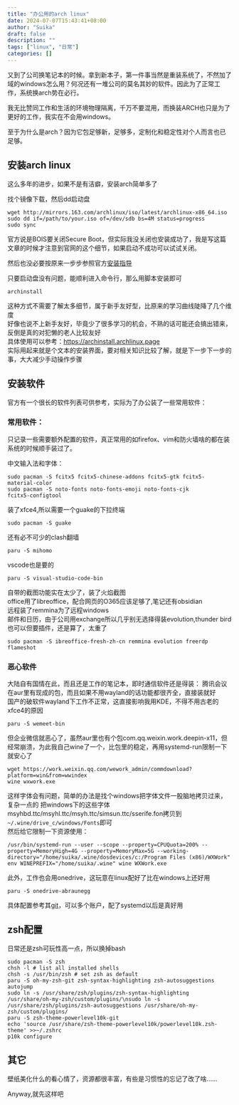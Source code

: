 ```yaml
---
title: "办公用的arch linux"
date: 2024-07-07T15:43:41+08:00
author: "Suika"
draft: false
description: ""
tags: ["linux", "日常"]
categories: []
---
```

又到了公司换笔记本的时候。拿到新本子，第一件事当然是重装系统了，不然加了域的windows怎么用？何况还有一堆公司的莫名其妙的软件。因此为了正常工作，系统换arch势在必行。  

我无比赞同工作和生活的环境物理隔离，千万不要混用，而换装ARCH也只是为了更好的工作，我实在不会用windows。  

至于为什么是arch？因为它包足够新，足够多，定制化和稳定性对个人而言也已足够。  

## 安装arch linux
这么多年的进步，如果不是有洁癖，安装arch简单多了  
  
找个镜像下载，然后dd启动盘
```
wget http://mirrors.163.com/archlinux/iso/latest/archlinux-x86_64.iso
sudo dd if=/path/to/your.iso of=/dev/sdb bs=4M status=progress
sudo sync
```

官方说是BOIS要关闭Secure Boot，但实际我没关闭也安装成功了，我是写这篇文章的时候才注意到官网的这个细节，如果启动不成功可以试试关闭。  

然后也没必要按原来一步步参照官方[安装指导](https://wiki.archlinux.org/title/Installation_guide)  

只要启动盘没有问题，能顺利进入命令行，那么用脚本安装即可
```
archinstall
```
这种方式不需要了解太多细节，属于新手友好型，比原来的学习曲线陡降了几个维度  
好像也说不上新手友好，毕竟少了很多学习的机会，不熟的话可能还会搞出错来，反倒是真的对犯懒的老人比较友好  
具体使用可以参考：https://archinstall.archlinux.page  
实际用起来就是个文本的安装界面，要对相关知识比较了解，就是下一步下一步的事，大大减少手动操作步骤  

## 安装软件
官方有一个很长的软件列表可供参考，实际为了办公装了一些常用软件：
### 常用软件：
只记录一些需要额外配置的软件，真正常用的如firefox、vim和防火墙啥的都在装系统的时候顺手装过了。  

中文输入法和字体：
```
sudo pacman -S fcitx5 fcitx5-chinese-addons fcitx5-gtk fcitx5-material-color
sudo pacman -S noto-fonts noto-fonts-emoji noto-fonts-cjk
fcitx5-configtool
```
装了xfce4,所以需要一个guake的下拉终端  
```
sudo pacman -S guake
```
还有必不可少的clash翻墙
```
paru -S mihomo
```
vscode也是要的  
```
paru -S visual-studio-code-bin
```
自带的截图功能实在太少了，装了火焰截图  
office用了libreoffice，配合网页的O365应该足够了,笔记还有obsidian  
远程装了remmina为了远程windows  
邮件和日历，由于公司用exchange所以几乎别无选择得装evolution,thunder bird也可以但要插件，还是算了，太重了
```
sudo pacman -S ibreoffice-fresh-zh-cn remmina evolution freerdp flameshot
```

### 恶心软件
大陆自有国情在此，而且还是工作的笔记本，即时通信软件还是得装：
腾讯会议在aur里有现成的包，而且如果不用wayland的话功能都很齐全，直接装就好  
国产的破软件wayland下工作不正常，这直接影响我用KDE，不得不用古老的xfce4的原因
```
paru -S wemeet-bin
```
但企业微信就恶心了，虽然aur里也有个包com.qq.weixin.work.deepin-x11，但经常崩溃，为此我自己wine了一个，比包里的稳定，再用systemd-run限制一下就安心了
```
wget https://work.weixin.qq.com/wework_admin/commdownload?platform=win&from=wwindex
wine wxwork.exe
```
这样字体会有问题，简单的办法是找个windows把字体文件一股脑地拷贝过来，复杂一点的
把windows下的这些字体msyhbd.ttc/msyhl.ttc/msyh.ttc/simsun.ttc/sserife.fon拷贝到`~/.wine/drive_c/windows/Fonts`即可  
然后给它限制一下资源使用：
```
/usr/bin/systemd-run --user --scope --property=CPUQuota=200% --property=MemoryHigh=4G --property=MemoryMax=5G --working-directory="/home/suika/.wine/dosdevices/c:/Program Files (x86)/WXWork" env WINEPREFIX="/home/suika/.wine" wine WXWork.exe
```
此外，工作也会用onedrive，这玩意在linux配好了比在windows上还好用  
```
paru -S onedrive-abraunegg
```
具体配置参考其[git](https://github.com/abraunegg/onedrive)，可以多个账户，配了systemd以后是真好用

## zsh配置
日常还是zsh可玩性高一点，所以换掉bash
```
sudo pacman -S zsh
chsh -l # list all installed shells
chsh -s /usr/bin/zsh # set zsh as default 
paru -S oh-my-zsh-git zsh-syntax-highlighting zsh-autosuggestions autojump
sudo ln -s /usr/share/zsh/plugins/zsh-syntax-highlighting /usr/share/oh-my-zsh/custom/plugins/\nsudo ln -s /usr/share/zsh/plugins/zsh-autosuggestions /usr/share/oh-my-zsh/custom/plugins/
paru -S zsh-theme-powerlevel10k-git
echo 'source /usr/share/zsh-theme-powerlevel10k/powerlevel10k.zsh-theme' >>~/.zshrc
p10k configure 
```

## 其它
壁纸美化什么的看心情了，资源都很丰富，有些是习惯性的忘记了改了啥……

Anyway,就先这样吧